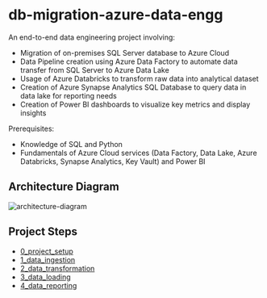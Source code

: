 # db-migration-azure-data-engg

An end-to-end data engineering project involving:
- Migration of on-premises SQL Server database to Azure Cloud
- Data Pipeline creation using Azure Data Factory to automate data transfer from SQL Server to Azure Data Lake
- Usage of Azure Databricks to transform raw data into analytical dataset
- Creation of Azure Synapse Analytics SQL Database to query data in data lake for reporting needs
- Creation of Power BI dashboards to visualize key metrics and display insights

Prerequisites:
- Knowledge of SQL and Python
- Fundamentals of Azure Cloud services (Data Factory, Data Lake, Azure Databricks, Synapse Analytics, Key Vault) and Power BI

## Architecture Diagram

![architecture-diagram](azure-architecture-diagram.png?raw=true)


## Project Steps
- [0_project_setup](0_project_setup/README.md)
- [1_data_ingestion](./1_data_ingestion/README.md)
- [2_data_transformation](./2_data_transformation/README.md)
- [3_data_loading](./3_data_loading/README.md)
- [4_data_reporting](./4_data_reporting/README.md)
